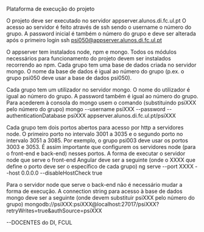 Plataforma de execução do projeto

O projeto deve ser executado no servidor appserver.alunos.di.fc.ul.pt
O acesso ao servidor é feito através de ssh sendo o username o número do grupo. A password inicial é também o número do grupo e deve ser alterada após o primeiro login
 ssh psi050@appserver.alunos.di.fc.ul.pt
 
O appserver tem instalados node, npm e mongo. Todos os módulos necessários para funcionamento do projeto devem ser instalados recorrendo ao npm.
Cada grupo tem uma base de dados criada no servidor mongo. O nome da base de dados é igual ao número do grupo (p.ex. o grupo psi050 deve usar a base de dados psi050). 

Cada grupo tem um utilizador no servidor mongo. O nome do utilizador é igual ao número do grupo. A password também é igual ao número do grupo. Para acederem à consola do mongo usem o comando (substituindo psiXXX pelo número do grupo)
mongo --username psiXXX --password --authenticationDatabase psiXXX appserver.alunos.di.fc.ul.pt/psiXXX

Cada grupo tem dois portos abertos para acesso por http a servidores node. O primeiro porto no intervalo 3001 a 3035 e o segundo porto no intervalo 3051 a 3085. Por exemplo, o grupo psi003 deve usar os portos 3003 e 3053. É assim importante que configurem os servidores node (para o front-end e back-end) nesses portos.
A forma de executar o servidor node que serve o front-end Angular deve ser a seguinte (onde o XXXX que define o porto deve ser o específico de cada grupo)
ng serve --port XXXX --host 0.0.0.0 --disableHostCheck true

Para o servidor node que serve o back-end não é necessário mudar a forma de execução.
A connection string para acesso à base de dados mongo deve ser a seguinte (onde devem substituir psiXXX pelo número do grupo)
mongodb://psiXXX:psiXXX@localhost:27017/psiXXX?retryWrites=true&authSource=psiXXX


--DOCENTES do DI, FCUL

